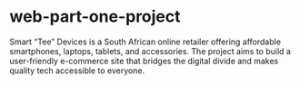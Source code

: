 # web-part-one-project
Smart “Tee” Devices is a South African online retailer offering affordable smartphones, laptops, tablets, and accessories. The project aims to build a user-friendly e-commerce site that bridges the digital divide and makes quality tech accessible to everyone.
